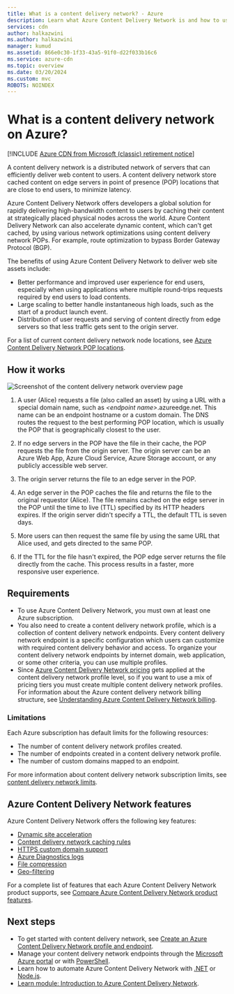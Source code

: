 ```yaml
---
title: What is a content delivery network? - Azure
description: Learn what Azure Content Delivery Network is and how to use it to deliver high-bandwidth content.
services: cdn
author: halkazwini
ms.author: halkazwini
manager: kumud
ms.assetid: 866e0c30-1f33-43a5-91f0-d22f033b16c6
ms.service: azure-cdn
ms.topic: overview
ms.date: 03/20/2024
ms.custom: mvc
ROBOTS: NOINDEX
---
```


# What is a content delivery network on Azure?

[!INCLUDE [Azure CDN from Microsoft (classic) retirement notice](../../includes/cdn-classic-retirement.md)]

A content delivery network is a distributed network of servers that can efficiently deliver web content to users. A content delivery network store cached content on edge servers in point of presence (POP) locations that are close to end users, to minimize latency.

Azure Content Delivery Network offers developers a global solution for rapidly delivering high-bandwidth content to users by caching their content at strategically placed physical nodes across the world. Azure Content Delivery Network can also accelerate dynamic content, which can't get cached, by using various network optimizations using content delivery network POPs. For example, route optimization to bypass Border Gateway Protocol (BGP).

The benefits of using Azure Content Delivery Network to deliver web site assets include:

- Better performance and improved user experience for end users, especially when using applications where multiple round-trips requests required by end users to load contents.
- Large scaling to better handle instantaneous high loads, such as the start of a product launch event.
- Distribution of user requests and serving of content directly from edge servers so that less traffic gets sent to the origin server.

For a list of current content delivery network node locations, see [Azure Content Delivery Network POP locations](cdn-pop-locations.md).

## How it works

![Screenshot of the content delivery network overview page](./media/cdn-overview/cdn-overview.png)

1. A user (Alice) requests a file (also called an asset) by using a URL with a special domain name, such as *&lt;endpoint name&gt;*.azureedge.net. This name can be an endpoint hostname or a custom domain. The DNS routes the request to the best performing POP location, which is usually the POP that is geographically closest to the user.

2. If no edge servers in the POP have the file in their cache, the POP requests the file from the origin server. The origin server can be an Azure Web App, Azure Cloud Service, Azure Storage account, or any publicly accessible web server.

3. The origin server returns the file to an edge server in the POP.

4. An edge server in the POP caches the file and returns the file to the original requestor (Alice). The file remains cached on the edge server in the POP until the time to live (TTL) specified by its HTTP headers expires. If the origin server didn't specify a TTL, the default TTL is seven days.

5. More users can then request the same file by using the same URL that Alice used, and gets directed to the same POP.

6. If the TTL for the file hasn't expired, the POP edge server returns the file directly from the cache. This process results in a faster, more responsive user experience.

## Requirements

- To use Azure Content Delivery Network, you must own at least one Azure subscription.
- You also need to create a content delivery network profile, which is a collection of content delivery network endpoints. Every content delivery network endpoint is a specific configuration which users can customize with required content delivery behavior and access. To organize your content delivery network endpoints by internet domain, web application, or some other criteria, you can use multiple profiles.
- Since [Azure Content Delivery Network pricing](https://azure.microsoft.com/pricing/details/cdn/) gets applied at the content delivery network profile level, so if you want to use a mix of pricing tiers you must create multiple content delivery network profiles. For information about the Azure content delivery network billing structure, see [Understanding Azure Content Delivery Network billing](cdn-billing.md).

### Limitations

Each Azure subscription has default limits for the following resources:
- The number of content delivery network profiles created.
- The number of endpoints created in a content delivery network profile.
- The number of custom domains mapped to an endpoint.

For more information about content delivery network subscription limits, see [content delivery network limits](../azure-resource-manager/management/azure-subscription-service-limits.md).

<a name='azure-cdn-features'></a>

## Azure Content Delivery Network features

Azure Content Delivery Network offers the following key features:

- [Dynamic site acceleration](cdn-dynamic-site-acceleration.md)
- [Content delivery network caching rules](cdn-caching-rules.md)
- [HTTPS custom domain support](cdn-custom-ssl.md)
- [Azure Diagnostics logs](cdn-azure-diagnostic-logs.md)
- [File compression](cdn-improve-performance.md)
- [Geo-filtering](cdn-restrict-access-by-country-region.md)

For a complete list of features that each Azure Content Delivery Network product supports, see [Compare Azure Content Delivery Network product features](cdn-features.md).

## Next steps

- To get started with content delivery network, see [Create an Azure Content Delivery Network profile and endpoint](cdn-create-new-endpoint.md).
- Manage your content delivery network endpoints through the [Microsoft Azure portal](https://portal.azure.com) or with [PowerShell](cdn-manage-powershell.md).
- Learn how to automate Azure Content Delivery Network with [.NET](cdn-app-dev-net.md) or [Node.js](cdn-app-dev-node.md).
- [Learn module: Introduction to Azure Content Delivery Network](/training/modules/intro-to-azure-content-delivery-network).
